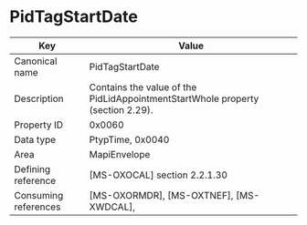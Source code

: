 # PidTagStartDate

| Key | Value |
|---|---|
| Canonical name | PidTagStartDate |
| Description | Contains the value of the PidLidAppointmentStartWhole property (section 2.29). |
| Property ID | 0x0060 |
| Data type | PtypTime, 0x0040 |
| Area | MapiEnvelope |
| Defining reference | [MS-OXOCAL] section 2.2.1.30 |
| Consuming references | [MS-OXORMDR], [MS-OXTNEF], [MS-XWDCAL], |
